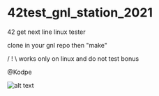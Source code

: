 # 42test_gnl_station_2021
42 get next line linux tester

clone in your gnl repo then "make"

/ ! \ works only on linux and do not test bonus

@Kodpe

![alt text](https://i.imgur.com/wNI48RZ.png)


